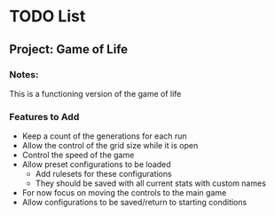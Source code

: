 # TODO List

## Project: Game of Life

### Notes:

This is a functioning version of the game of life


### Features to Add
- Keep a count of the generations for each run
- Allow the control of the grid size while it is open
- Control the speed of the game
- Allow preset configurations to be loaded
    - Add rulesets for these configurations
    - They should be saved with all current stats with custom names
- For now focus on moving the controls to the main game
- Allow configurations to be saved/return to starting conditions
